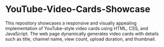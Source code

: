 # YouTube-Video-Cards-Showcase
This repository showcases a responsive and visually appealing implementation of YouTube-style video cards using HTML, CSS, and JavaScript. The web page dynamically generates video cards with details such as title, channel name, view count, upload duration, and thumbnail.
